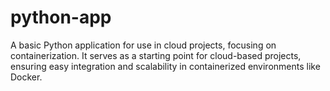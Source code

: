 # python-app
A basic Python application for use in cloud projects, focusing on containerization. It serves as a starting point for cloud-based projects, ensuring easy integration and scalability in containerized environments like Docker.
